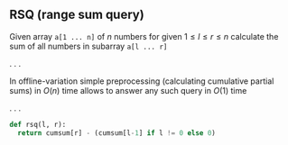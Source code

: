 RSQ (range sum query)
---

Given array ```a[1 ... n]``` of $n$ numbers
for given $1 \leq l \leq r \leq n$
calculate the sum of all numbers
in subarray ```a[l ... r]```

. . .

In offline-variation
simple preprocessing (calculating cumulative partial sums)
in $O(n)$ time
allows to answer any such query in $O(1)$ time

. . .

```python
def rsq(l, r):
  return cumsum[r] - (cumsum[l-1] if l != 0 else 0)
```
